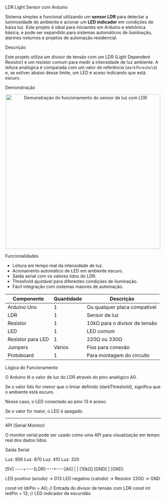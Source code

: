  LDR Light Sensor com Arduino

Sistema simples e funcional utilizando um **sensor LDR** para detectar a luminosidade do ambiente e acionar um **LED indicador** em condições de baixa luz. Este projeto é ideal para iniciantes em Arduino e eletrônica básica, e pode ser expandido para sistemas automáticos de iluminação, alarmes noturnos e projetos de automação residencial.


 Descrição

Este projeto utiliza um divisor de tensão com um LDR (Light Dependent Resistor) e um resistor comum para medir a intensidade de luz ambiente. A leitura analógica é comparada com um valor de referência (`darkThreshold`) e, se estiver abaixo desse limite, um LED é aceso indicando que está escuro.


 Demonstração

<p align="center">
  <img src="https://raw.githubusercontent.com/ubita333/projeto-cidade-inteligente/main/demo.gif" alt="Demonstração do funcionamento do sensor de luz com LDR" width="500"/>
</p>


 Funcionalidades

-  Leitura em tempo real da intensidade de luz.
-  Acionamento automático de LED em ambiente escuro.
-  Saída serial com os valores lidos do LDR.
-  Threshold ajustável para diferentes condições de iluminação.
-  Fácil integração com sistemas maiores de automação.

| Componente        | Quantidade | Descrição                     |
| ----------------- | ---------- | ----------------------------- |
| Arduino Uno       | 1          | Ou qualquer placa compatível  |
| LDR               | 1          | Sensor de luz                 |
| Resistor          | 1          | 10kΩ para o divisor de tensão |
| LED               | 1          | LED comum                     |
| Resistor para LED | 1          | 220Ω ou 330Ω                  |
| Jumpers           | Vários     | Fios para conexão             |
| Protoboard        | 1          | Para montagem do circuito     |

Lógica do Funcionamento

O Arduino lê o valor de luz do LDR através do pino analógico A0.

Se o valor lido for menor que o limiar definido (darkThreshold), significa que o ambiente está escuro.

Nesse caso, o LED conectado ao pino 13 é aceso.

Se o valor for maior, o LED é apagado.

---

API (Serial Monitor)

O monitor serial pode ser usado como uma API para visualização em tempo real dos dados lidos.

 Saída Serial

Luz: 856
Luz: 870
Luz: 410
Luz: 320

  [5V] ----+----[LDR]----+----[A0]
           |            |
        [10kΩ]        [GND]
           |
         [GND]

  LED positivo (anodo) → D13
  LED negativo (catodo) → Resistor 220Ω → GND


const int ldrPin = A0;      // Entrada do divisor de tensão com LDR
const int ledPin = 13;      // LED indicador de escuridão

